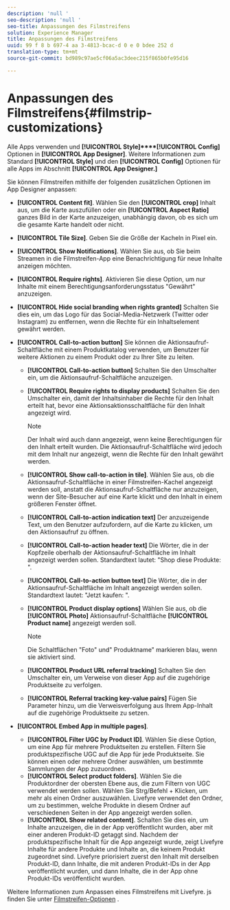 ```yaml
---
description: 'null '
seo-description: 'null '
seo-title: Anpassungen des Filmstreifens
solution: Experience Manager
title: Anpassungen des Filmstreifens
uuid: 99 f 8 b 697-4 aa 3-4813-bcac-d 0 e 0 bdee 252 d
translation-type: tm+mt
source-git-commit: bd989c97ae5cf06a5ac3deec215f865b0fe95d16

---
```



# Anpassungen des Filmstreifens{#filmstrip-customizations}

Alle Apps verwenden und **[!UICONTROL Style]****[!UICONTROL Config]** Optionen in **[!UICONTROL App Designer]**. Weitere Informationen zum Standard **[!UICONTROL Style]** und den **[!UICONTROL Config]** Optionen für alle Apps im Abschnitt **[!UICONTROL App Designer.]**

Sie können Filmstreifen mithilfe der folgenden zusätzlichen Optionen im App Designer anpassen:

* **[!UICONTROL Content fit]**. Wählen Sie den **[!UICONTROL crop]** Inhalt aus, um die Karte auszufüllen oder ein **[!UICONTROL Aspect Ratio]** ganzes Bild in der Karte anzuzeigen, unabhängig davon, ob es sich um die gesamte Karte handelt oder nicht.
* **[!UICONTROL Tile Size]**. Geben Sie die Größe der Kacheln in Pixel ein.
* **[!UICONTROL Show Notifications]**. Wählen Sie aus, ob Sie beim Streamen in die Filmstreifen-App eine Benachrichtigung für neue Inhalte anzeigen möchten.
* **[!UICONTROL Require rights]**. Aktivieren Sie diese Option, um nur Inhalte mit einem Berechtigungsanforderungsstatus &quot;Gewährt&quot; anzuzeigen.
* **[!UICONTROL Hide social branding when rights granted]** Schalten Sie dies ein, um das Logo für das Social-Media-Netzwerk (Twitter oder Instagram) zu entfernen, wenn die Rechte für ein Inhaltselement gewährt werden.
* **[!UICONTROL Call-to-action button]** Sie können die Aktionsaufruf-Schaltfläche mit einem Produktkatalog verwenden, um Benutzer für weitere Aktionen zu einem Produkt oder zu Ihrer Site zu leiten.

   * **[!UICONTROL Call-to-action button]** Schalten Sie den Umschalter ein, um die Aktionsaufruf-Schaltfläche anzuzeigen.
   * **[!UICONTROL Require rights to display products]** Schalten Sie den Umschalter ein, damit der Inhaltsinhaber die Rechte für den Inhalt erteilt hat, bevor eine Aktionsaktionsschaltfläche für den Inhalt angezeigt wird.

      >[!NOTE]
      >
      >Der Inhalt wird auch dann angezeigt, wenn keine Berechtigungen für den Inhalt erteilt wurden. Die Aktionsaufruf-Schaltfläche wird jedoch mit dem Inhalt nur angezeigt, wenn die Rechte für den Inhalt gewährt werden.

   * **[!UICONTROL Show call-to-action in tile]**. Wählen Sie aus, ob die Aktionsaufruf-Schaltfläche in einer Filmstreifen-Kachel angezeigt werden soll, anstatt die Aktionsaufruf-Schaltfläche nur anzuzeigen, wenn der Site-Besucher auf eine Karte klickt und den Inhalt in einem größeren Fenster öffnet.
   * **[!UICONTROL Call-to-action indication text]** Der anzuzeigende Text, um den Benutzer aufzufordern, auf die Karte zu klicken, um den Aktionsaufruf zu öffnen.
   * **[!UICONTROL Call-to-action header text]** Die Wörter, die in der Kopfzeile oberhalb der Aktionsaufruf-Schaltfläche im Inhalt angezeigt werden sollen. Standardtext lautet: &quot;Shop diese Produkte: &quot;.
   * **[!UICONTROL Call-to-action button text]** Die Wörter, die in der Aktionsaufruf-Schaltfläche im Inhalt angezeigt werden sollen. Standardtext lautet: &quot;Jetzt kaufen: &quot;.
   * **[!UICONTROL Product display options]** Wählen Sie aus, ob die **[!UICONTROL Photo]** Aktionsaufruf-Schaltfläche **[!UICONTROL Product name]** angezeigt werden soll.

      >[!NOTE]
      >
      >Die Schaltflächen &quot;Foto&quot; und&quot; Produktname&quot; markieren blau, wenn sie aktiviert sind.

   * **[!UICONTROL Product URL referral tracking]** Schalten Sie den Umschalter ein, um Verweise von dieser App auf die zugehörige Produktseite zu verfolgen.
   * **[!UICONTROL Referral tracking key-value pairs]** Fügen Sie Parameter hinzu, um die Verweisverfolgung aus Ihrem App-Inhalt auf die zugehörige Produktseite zu setzen.

* **[!UICONTROL Embed App in multiple pages]**.

   * **[!UICONTROL Filter UGC by Product ID]**. Wählen Sie diese Option, um eine App für mehrere Produktseiten zu erstellen. Filtern Sie produktspezifische UGC auf die App für jede Produktseite. Sie können einen oder mehrere Ordner auswählen, um bestimmte Sammlungen der App zuzuordnen.
   * **[!UICONTROL Select product folders]**. Wählen Sie die Produktordner der obersten Ebene aus, die zum Filtern von UGC verwendet werden sollen. Wählen Sie Strg/Befehl + Klicken, um mehr als einen Ordner auszuwählen. Livefyre verwendet den Ordner, um zu bestimmen, welche Produkte in diesem Ordner auf verschiedenen Seiten in der App angezeigt werden sollen.
   * **[!UICONTROL Show related content]**. Schalten Sie dies ein, um Inhalte anzuzeigen, die in der App veröffentlicht wurden, aber mit einer anderen Produkt-ID getaggt sind. Nachdem der produktspezifische Inhalt für die App angezeigt wurde, zeigt Livefyre Inhalte für andere Produkte und Inhalte an, die keinem Produkt zugeordnet sind. Livefyre priorisiert zuerst den Inhalt mit derselben Produkt-ID, dann Inhalte, die mit anderen Produkt-IDs in der App veröffentlicht wurden, und dann Inhalte, die in der App ohne Produkt-IDs veröffentlicht wurden.

Weitere Informationen zum Anpassen eines Filmstreifens mit Livefyre. js finden Sie unter [Filmstreifen-Optionen](/help/implementation/c-getting-started/c-implementation-process/c-using-livefyre.js-to-create-customize-and-use-apps-on-your-site.md) .

